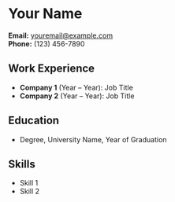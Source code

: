 # Your Name

**Email:** youremail@example.com  
**Phone:** (123) 456-7890  

## Work Experience
- **Company 1** (Year – Year): Job Title
- **Company 2** (Year – Year): Job Title

## Education
- Degree, University Name, Year of Graduation

## Skills
- Skill 1
- Skill 2
